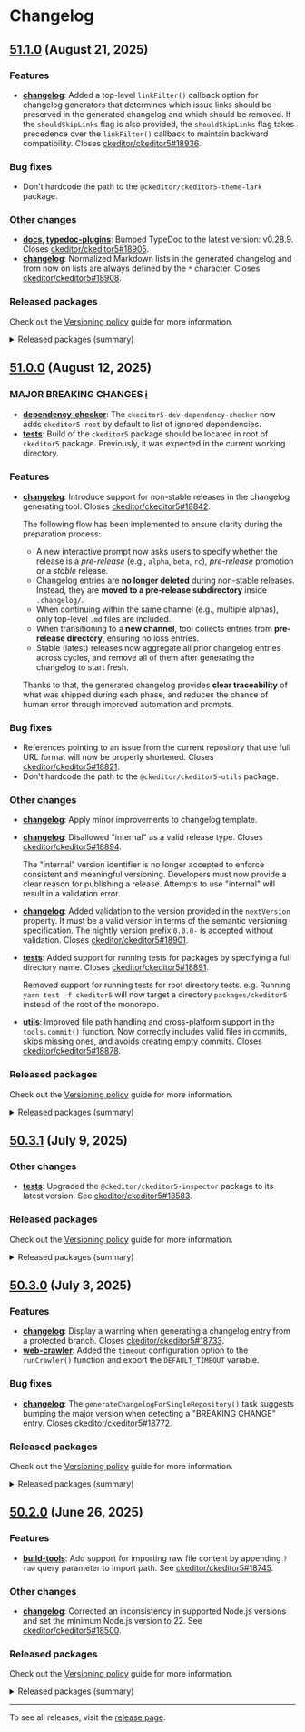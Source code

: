 Changelog
=========

## [51.1.0](https://github.com/ckeditor/ckeditor5-dev/compare/v51.0.0...v51.1.0) (August 21, 2025)

### Features

* **[changelog](https://www.npmjs.com/package/@ckeditor/ckeditor5-dev-changelog)**: Added a top-level `linkFilter()` callback option for changelog generators that determines which issue links should be preserved in the generated changelog and which should be removed. If the `shouldSkipLinks` flag is also provided, the `shouldSkipLinks` flag takes precedence over the `linkFilter()` callback to maintain backward compatibility. Closes [ckeditor/ckeditor5#18936](https://github.com/ckeditor/ckeditor5/issues/18936).

### Bug fixes

* Don't hardcode the path to the `@ckeditor/ckeditor5-theme-lark` package.

### Other changes

* **[docs](https://www.npmjs.com/package/@ckeditor/ckeditor5-dev-docs), [typedoc-plugins](https://www.npmjs.com/package/@ckeditor/typedoc-plugins)**: Bumped TypeDoc to the latest version: v0.28.9. Closes [ckeditor/ckeditor5#18905](https://github.com/ckeditor/ckeditor5/issues/18905).
* **[changelog](https://www.npmjs.com/package/@ckeditor/ckeditor5-dev-changelog)**: Normalized Markdown lists in the generated changelog and from now on lists are always defined by the `*` character. Closes [ckeditor/ckeditor5#18908](https://github.com/ckeditor/ckeditor5/issues/18908).

### Released packages

Check out the [Versioning policy](https://ckeditor.com/docs/ckeditor5/latest/framework/guides/support/versioning-policy.html) guide for more information.

<details>
<summary>Released packages (summary)</summary>

Releases containing new features:

* [@ckeditor/ckeditor5-dev-changelog](https://www.npmjs.com/package/@ckeditor/ckeditor5-dev-changelog/v/51.1.0): v51.0.0 => v51.1.0

Other releases:

* [@ckeditor/ckeditor5-dev-build-tools](https://www.npmjs.com/package/@ckeditor/ckeditor5-dev-build-tools/v/51.1.0): v51.0.0 => v51.1.0
* [@ckeditor/ckeditor5-dev-bump-year](https://www.npmjs.com/package/@ckeditor/ckeditor5-dev-bump-year/v/51.1.0): v51.0.0 => v51.1.0
* [@ckeditor/ckeditor5-dev-ci](https://www.npmjs.com/package/@ckeditor/ckeditor5-dev-ci/v/51.1.0): v51.0.0 => v51.1.0
* [@ckeditor/ckeditor5-dev-dependency-checker](https://www.npmjs.com/package/@ckeditor/ckeditor5-dev-dependency-checker/v/51.1.0): v51.0.0 => v51.1.0
* [@ckeditor/ckeditor5-dev-docs](https://www.npmjs.com/package/@ckeditor/ckeditor5-dev-docs/v/51.1.0): v51.0.0 => v51.1.0
* [@ckeditor/ckeditor5-dev-release-tools](https://www.npmjs.com/package/@ckeditor/ckeditor5-dev-release-tools/v/51.1.0): v51.0.0 => v51.1.0
* [@ckeditor/ckeditor5-dev-stale-bot](https://www.npmjs.com/package/@ckeditor/ckeditor5-dev-stale-bot/v/51.1.0): v51.0.0 => v51.1.0
* [@ckeditor/ckeditor5-dev-tests](https://www.npmjs.com/package/@ckeditor/ckeditor5-dev-tests/v/51.1.0): v51.0.0 => v51.1.0
* [@ckeditor/ckeditor5-dev-translations](https://www.npmjs.com/package/@ckeditor/ckeditor5-dev-translations/v/51.1.0): v51.0.0 => v51.1.0
* [@ckeditor/ckeditor5-dev-utils](https://www.npmjs.com/package/@ckeditor/ckeditor5-dev-utils/v/51.1.0): v51.0.0 => v51.1.0
* [@ckeditor/ckeditor5-dev-web-crawler](https://www.npmjs.com/package/@ckeditor/ckeditor5-dev-web-crawler/v/51.1.0): v51.0.0 => v51.1.0
* [@ckeditor/typedoc-plugins](https://www.npmjs.com/package/@ckeditor/typedoc-plugins/v/51.1.0): v51.0.0 => v51.1.0
</details>


## [51.0.0](https://github.com/ckeditor/ckeditor5-dev/compare/v50.3.1...v51.0.0) (August 12, 2025)

### MAJOR BREAKING CHANGES [ℹ️](https://ckeditor.com/docs/ckeditor5/latest/framework/guides/support/versioning-policy.html#major-and-minor-breaking-changes)

* **[dependency-checker](https://www.npmjs.com/package/@ckeditor/ckeditor5-dev-dependency-checker)**: The `ckeditor5-dev-dependency-checker` now adds `ckeditor5-root` by default to list of ignored dependencies.
* **[tests](https://www.npmjs.com/package/@ckeditor/ckeditor5-dev-tests)**: Build of the `ckeditor5` package should be located in root of `ckeditor5` package. Previously, it was expected in the current working directory.

### Features

* **[changelog](https://www.npmjs.com/package/@ckeditor/ckeditor5-dev-changelog)**: Introduce support for non-stable releases in the changelog generating tool. Closes [ckeditor/ckeditor5#18842](https://github.com/ckeditor/ckeditor5/issues/18842).

  The following flow has been implemented to ensure clarity during the preparation process:

  - A new interactive prompt now asks users to specify whether the release is a _pre-release_ (e.g., `alpha`, `beta`, `rc`), _pre-release_ promotion or a _stable_ release.
  - Changelog entries are **no longer deleted** during non-stable releases. Instead, they are **moved to a pre-release subdirectory** inside `.changelog/`.
  - When continuing within the same channel (e.g., multiple alphas), only top-level `.md` files are included.
  - When transitioning to a **new channel**, tool collects entries from **pre-release directory**, ensuring no loss entries.
  - Stable (latest) releases now aggregate all prior changelog entries across cycles, and remove all of them after generating the changelog to start fresh.

  Thanks to that, the generated changelog provides **clear traceability** of what was shipped during each phase, and reduces the chance of human error through improved automation and prompts.

### Bug fixes

* References pointing to an issue from the current repository that use full URL format will now be properly shortened. Closes [ckeditor/ckeditor5#18821](https://github.com/ckeditor/ckeditor5/issues/18821).
* Don't hardcode the path to the `@ckeditor/ckeditor5-utils` package.

### Other changes

* **[changelog](https://www.npmjs.com/package/@ckeditor/ckeditor5-dev-changelog)**: Apply minor improvements to changelog template.
* **[changelog](https://www.npmjs.com/package/@ckeditor/ckeditor5-dev-changelog)**: Disallowed "internal" as a valid release type. Closes [ckeditor/ckeditor5#18894](https://github.com/ckeditor/ckeditor5/issues/18894).

  The "internal" version identifier is no longer accepted to enforce consistent and meaningful versioning.
  Developers must now provide a clear reason for publishing a release. Attempts to use "internal" will result in a validation error.
* **[changelog](https://www.npmjs.com/package/@ckeditor/ckeditor5-dev-changelog)**: Added validation to the version provided in the `nextVersion` property. It must be a valid version in terms of the semantic versioning specification. The nightly version prefix `0.0.0-` is accepted without validation. Closes [ckeditor/ckeditor5#18901](https://github.com/ckeditor/ckeditor5/issues/18901).
* **[tests](https://www.npmjs.com/package/@ckeditor/ckeditor5-dev-tests)**: Added support for running tests for packages by specifying a full directory name. Closes [ckeditor/ckeditor5#18891](https://github.com/ckeditor/ckeditor5/issues/18891).

  Removed support for running tests for root directory tests. e.g. Running `yarn test -f ckeditor5` will now target a directory `packages/ckeditor5` instead of the root of the monorepo.
* **[utils](https://www.npmjs.com/package/@ckeditor/ckeditor5-dev-utils)**: Improved file path handling and cross-platform support in the `tools.commit()` function. Now correctly includes valid files in commits, skips missing ones, and avoids creating empty commits. Closes [ckeditor/ckeditor5#18878](https://github.com/ckeditor/ckeditor5/issues/18878).

### Released packages

Check out the [Versioning policy](https://ckeditor.com/docs/ckeditor5/latest/framework/guides/support/versioning-policy.html) guide for more information.

<details>
<summary>Released packages (summary)</summary>

Major releases (contain major breaking changes):

* [@ckeditor/ckeditor5-dev-dependency-checker](https://www.npmjs.com/package/@ckeditor/ckeditor5-dev-dependency-checker/v/51.0.0): v50.3.1 => v51.0.0
* [@ckeditor/ckeditor5-dev-tests](https://www.npmjs.com/package/@ckeditor/ckeditor5-dev-tests/v/51.0.0): v50.3.1 => v51.0.0

Releases containing new features:

* [@ckeditor/ckeditor5-dev-changelog](https://www.npmjs.com/package/@ckeditor/ckeditor5-dev-changelog/v/51.0.0): v50.3.1 => v51.0.0

Other releases:

* [@ckeditor/ckeditor5-dev-build-tools](https://www.npmjs.com/package/@ckeditor/ckeditor5-dev-build-tools/v/51.0.0): v50.3.1 => v51.0.0
* [@ckeditor/ckeditor5-dev-bump-year](https://www.npmjs.com/package/@ckeditor/ckeditor5-dev-bump-year/v/51.0.0): v50.3.1 => v51.0.0
* [@ckeditor/ckeditor5-dev-ci](https://www.npmjs.com/package/@ckeditor/ckeditor5-dev-ci/v/51.0.0): v50.3.1 => v51.0.0
* [@ckeditor/ckeditor5-dev-docs](https://www.npmjs.com/package/@ckeditor/ckeditor5-dev-docs/v/51.0.0): v50.3.1 => v51.0.0
* [@ckeditor/ckeditor5-dev-release-tools](https://www.npmjs.com/package/@ckeditor/ckeditor5-dev-release-tools/v/51.0.0): v50.3.1 => v51.0.0
* [@ckeditor/ckeditor5-dev-stale-bot](https://www.npmjs.com/package/@ckeditor/ckeditor5-dev-stale-bot/v/51.0.0): v50.3.1 => v51.0.0
* [@ckeditor/ckeditor5-dev-translations](https://www.npmjs.com/package/@ckeditor/ckeditor5-dev-translations/v/51.0.0): v50.3.1 => v51.0.0
* [@ckeditor/ckeditor5-dev-utils](https://www.npmjs.com/package/@ckeditor/ckeditor5-dev-utils/v/51.0.0): v50.3.1 => v51.0.0
* [@ckeditor/ckeditor5-dev-web-crawler](https://www.npmjs.com/package/@ckeditor/ckeditor5-dev-web-crawler/v/51.0.0): v50.3.1 => v51.0.0
* [@ckeditor/typedoc-plugins](https://www.npmjs.com/package/@ckeditor/typedoc-plugins/v/51.0.0): v50.3.1 => v51.0.0
</details>


## [50.3.1](https://github.com/ckeditor/ckeditor5-dev/compare/v50.3.0...v50.3.1) (July 9, 2025)

### Other changes

* **[tests](https://www.npmjs.com/package/@ckeditor/ckeditor5-dev-tests)**: Upgraded the `@ckeditor/ckeditor5-inspector` package to its latest version. See [ckeditor/ckeditor5#18583](https://github.com/ckeditor/ckeditor5/issues/18583).

### Released packages

Check out the [Versioning policy](https://ckeditor.com/docs/ckeditor5/latest/framework/guides/support/versioning-policy.html) guide for more information.

<details>
<summary>Released packages (summary)</summary>

Other releases:

* [@ckeditor/ckeditor5-dev-build-tools](https://www.npmjs.com/package/@ckeditor/ckeditor5-dev-build-tools/v/50.3.1): v50.3.0 => v50.3.1
* [@ckeditor/ckeditor5-dev-bump-year](https://www.npmjs.com/package/@ckeditor/ckeditor5-dev-bump-year/v/50.3.1): v50.3.0 => v50.3.1
* [@ckeditor/ckeditor5-dev-changelog](https://www.npmjs.com/package/@ckeditor/ckeditor5-dev-changelog/v/50.3.1): v50.3.0 => v50.3.1
* [@ckeditor/ckeditor5-dev-ci](https://www.npmjs.com/package/@ckeditor/ckeditor5-dev-ci/v/50.3.1): v50.3.0 => v50.3.1
* [@ckeditor/ckeditor5-dev-dependency-checker](https://www.npmjs.com/package/@ckeditor/ckeditor5-dev-dependency-checker/v/50.3.1): v50.3.0 => v50.3.1
* [@ckeditor/ckeditor5-dev-docs](https://www.npmjs.com/package/@ckeditor/ckeditor5-dev-docs/v/50.3.1): v50.3.0 => v50.3.1
* [@ckeditor/ckeditor5-dev-release-tools](https://www.npmjs.com/package/@ckeditor/ckeditor5-dev-release-tools/v/50.3.1): v50.3.0 => v50.3.1
* [@ckeditor/ckeditor5-dev-stale-bot](https://www.npmjs.com/package/@ckeditor/ckeditor5-dev-stale-bot/v/50.3.1): v50.3.0 => v50.3.1
* [@ckeditor/ckeditor5-dev-tests](https://www.npmjs.com/package/@ckeditor/ckeditor5-dev-tests/v/50.3.1): v50.3.0 => v50.3.1
* [@ckeditor/ckeditor5-dev-translations](https://www.npmjs.com/package/@ckeditor/ckeditor5-dev-translations/v/50.3.1): v50.3.0 => v50.3.1
* [@ckeditor/ckeditor5-dev-utils](https://www.npmjs.com/package/@ckeditor/ckeditor5-dev-utils/v/50.3.1): v50.3.0 => v50.3.1
* [@ckeditor/ckeditor5-dev-web-crawler](https://www.npmjs.com/package/@ckeditor/ckeditor5-dev-web-crawler/v/50.3.1): v50.3.0 => v50.3.1
* [@ckeditor/typedoc-plugins](https://www.npmjs.com/package/@ckeditor/typedoc-plugins/v/50.3.1): v50.3.0 => v50.3.1
</details>


## [50.3.0](https://github.com/ckeditor/ckeditor5-dev/compare/v50.2.0...v50.3.0) (July 3, 2025)

### Features

* **[changelog](https://www.npmjs.com/package/@ckeditor/ckeditor5-dev-changelog)**: Display a warning when generating a changelog entry from a protected branch. Closes [ckeditor/ckeditor5#18733](https://github.com/ckeditor/ckeditor5/issues/18733).
* **[web-crawler](https://www.npmjs.com/package/@ckeditor/ckeditor5-dev-web-crawler)**: Added the `timeout` configuration option to the `runCrawler()` function and export the `DEFAULT_TIMEOUT` variable.

### Bug fixes

* **[changelog](https://www.npmjs.com/package/@ckeditor/ckeditor5-dev-changelog)**: The `generateChangelogForSingleRepository()` task suggests bumping the major version when detecting a "BREAKING CHANGE" entry. Closes [ckeditor/ckeditor5#18772](https://github.com/ckeditor/ckeditor5/issues/18772).

### Released packages

Check out the [Versioning policy](https://ckeditor.com/docs/ckeditor5/latest/framework/guides/support/versioning-policy.html) guide for more information.

<details>
<summary>Released packages (summary)</summary>

Releases containing new features:

* [@ckeditor/ckeditor5-dev-changelog](https://www.npmjs.com/package/@ckeditor/ckeditor5-dev-changelog/v/50.3.0): v50.2.0 => v50.3.0
* [@ckeditor/ckeditor5-dev-web-crawler](https://www.npmjs.com/package/@ckeditor/ckeditor5-dev-web-crawler/v/50.3.0): v50.2.0 => v50.3.0

Other releases:

* [@ckeditor/ckeditor5-dev-build-tools](https://www.npmjs.com/package/@ckeditor/ckeditor5-dev-build-tools/v/50.3.0): v50.2.0 => v50.3.0
* [@ckeditor/ckeditor5-dev-bump-year](https://www.npmjs.com/package/@ckeditor/ckeditor5-dev-bump-year/v/50.3.0): v50.2.0 => v50.3.0
* [@ckeditor/ckeditor5-dev-ci](https://www.npmjs.com/package/@ckeditor/ckeditor5-dev-ci/v/50.3.0): v50.2.0 => v50.3.0
* [@ckeditor/ckeditor5-dev-dependency-checker](https://www.npmjs.com/package/@ckeditor/ckeditor5-dev-dependency-checker/v/50.3.0): v50.2.0 => v50.3.0
* [@ckeditor/ckeditor5-dev-docs](https://www.npmjs.com/package/@ckeditor/ckeditor5-dev-docs/v/50.3.0): v50.2.0 => v50.3.0
* [@ckeditor/ckeditor5-dev-release-tools](https://www.npmjs.com/package/@ckeditor/ckeditor5-dev-release-tools/v/50.3.0): v50.2.0 => v50.3.0
* [@ckeditor/ckeditor5-dev-stale-bot](https://www.npmjs.com/package/@ckeditor/ckeditor5-dev-stale-bot/v/50.3.0): v50.2.0 => v50.3.0
* [@ckeditor/ckeditor5-dev-tests](https://www.npmjs.com/package/@ckeditor/ckeditor5-dev-tests/v/50.3.0): v50.2.0 => v50.3.0
* [@ckeditor/ckeditor5-dev-translations](https://www.npmjs.com/package/@ckeditor/ckeditor5-dev-translations/v/50.3.0): v50.2.0 => v50.3.0
* [@ckeditor/ckeditor5-dev-utils](https://www.npmjs.com/package/@ckeditor/ckeditor5-dev-utils/v/50.3.0): v50.2.0 => v50.3.0
* [@ckeditor/typedoc-plugins](https://www.npmjs.com/package/@ckeditor/typedoc-plugins/v/50.3.0): v50.2.0 => v50.3.0
</details>


## [50.2.0](https://github.com/ckeditor/ckeditor5-dev/compare/v50.1.2...v50.2.0) (June 26, 2025)

### Features

* **[build-tools](https://www.npmjs.com/package/@ckeditor/ckeditor5-dev-build-tools)**: Add support for importing raw file content by appending `?raw` query parameter to import path. See [ckeditor/ckeditor5#18745](https://github.com/ckeditor/ckeditor5/issues/18745).

### Other changes

* **[changelog](https://www.npmjs.com/package/@ckeditor/ckeditor5-dev-changelog)**: Corrected an inconsistency in supported Node.js versions and set the minimum Node.js version to 22. See [ckeditor/ckeditor5#18500](https://github.com/ckeditor/ckeditor5/issues/18500).

### Released packages

Check out the [Versioning policy](https://ckeditor.com/docs/ckeditor5/latest/framework/guides/support/versioning-policy.html) guide for more information.

<details>
<summary>Released packages (summary)</summary>

Releases containing new features:

* [@ckeditor/ckeditor5-dev-build-tools](https://www.npmjs.com/package/@ckeditor/ckeditor5-dev-build-tools/v/50.2.0): v50.1.2 => v50.2.0

Other releases:

* [@ckeditor/ckeditor5-dev-bump-year](https://www.npmjs.com/package/@ckeditor/ckeditor5-dev-bump-year/v/50.2.0): v50.1.2 => v50.2.0
* [@ckeditor/ckeditor5-dev-changelog](https://www.npmjs.com/package/@ckeditor/ckeditor5-dev-changelog/v/50.2.0): v50.1.2 => v50.2.0
* [@ckeditor/ckeditor5-dev-ci](https://www.npmjs.com/package/@ckeditor/ckeditor5-dev-ci/v/50.2.0): v50.1.2 => v50.2.0
* [@ckeditor/ckeditor5-dev-dependency-checker](https://www.npmjs.com/package/@ckeditor/ckeditor5-dev-dependency-checker/v/50.2.0): v50.1.2 => v50.2.0
* [@ckeditor/ckeditor5-dev-docs](https://www.npmjs.com/package/@ckeditor/ckeditor5-dev-docs/v/50.2.0): v50.1.2 => v50.2.0
* [@ckeditor/ckeditor5-dev-release-tools](https://www.npmjs.com/package/@ckeditor/ckeditor5-dev-release-tools/v/50.2.0): v50.1.2 => v50.2.0
* [@ckeditor/ckeditor5-dev-stale-bot](https://www.npmjs.com/package/@ckeditor/ckeditor5-dev-stale-bot/v/50.2.0): v50.1.2 => v50.2.0
* [@ckeditor/ckeditor5-dev-tests](https://www.npmjs.com/package/@ckeditor/ckeditor5-dev-tests/v/50.2.0): v50.1.2 => v50.2.0
* [@ckeditor/ckeditor5-dev-translations](https://www.npmjs.com/package/@ckeditor/ckeditor5-dev-translations/v/50.2.0): v50.1.2 => v50.2.0
* [@ckeditor/ckeditor5-dev-utils](https://www.npmjs.com/package/@ckeditor/ckeditor5-dev-utils/v/50.2.0): v50.1.2 => v50.2.0
* [@ckeditor/ckeditor5-dev-web-crawler](https://www.npmjs.com/package/@ckeditor/ckeditor5-dev-web-crawler/v/50.2.0): v50.1.2 => v50.2.0
* [@ckeditor/typedoc-plugins](https://www.npmjs.com/package/@ckeditor/typedoc-plugins/v/50.2.0): v50.1.2 => v50.2.0
</details>

---

To see all releases, visit the [release page](https://github.com/ckeditor/ckeditor5-dev/releases).
